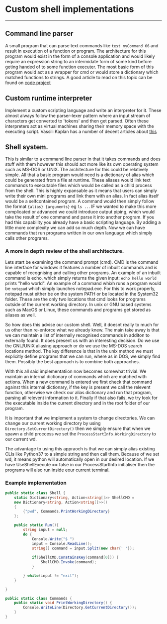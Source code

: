 # Custom shell implementations
***
## Command line parser
A small program that can parse text commands like `test myCommand 66` and result in execution of a function or program. The architecture for this program would exist in the form of a console application and would likely require an expression string to an intermidate form of some kind before geting handed of to some function executer. The most basic form of this program would act as a wrapper for cmd or would store a dictionary which matched functions to strings. A good article to read on this topic can be found on [code project](https://www.codeproject.com/Articles/816301/Csharp-Building-a-Useful-Extensible-NET-Console-Ap#Main)

## Custom runtime interpreter
Implement a custom scripting language and write an interpreter for it. These almost always follow the parser-lexer pattern where an input stream of characters get converted to 'tokens' and then get parsed. Often these interpreters act as virtual machines sharing their memory space with the executing script. Vassili Kaplan has a number of decent articles about [this](https://msdn.microsoft.com/en-us/magazine/mt632273.aspx) 

## Shell system.
This is similar to a command line parser in that it takes commands and does stuff with them however this should act more like its own operating system such as MS-DOS or UNIX. The architecture for this could be relatively simple. All that a basic program would need is a dictionary of alias which could be generated from a file at runtime. These aliases would link text commands to executable files which would be called as a child process from the shell. This is highly expansable as it means that users can simply write their own mini programs and link them with an alias. In fact alias itself would be a selfcontained program. A command would then simply follow the format `{alias} {arguments}` eg `ls ..`. IF we wanted to make this more complicated or advanced we could introduce output piping, which would take the result of one command and parse it into another program. If you had this capability you already have a basic scripting language. By adding a little more complexity we can add so much depth. Now we can have commands that run programs written in our own language which simply calls other programs.

### A more in depth review of the shell architecture.
Lets start be examining the command prompt (cmd). CMD is the command line interface for windows it features a number of inbuilt commands and is capable of recognising and calling other programs. An example of an inbuilt command is echo, which simply returns the given input: `echo hello world` prints "hello world". An example of a command whixh runs a program would be `notepad` which simply launches notepad.exe. For this to work properly, notepad must either be on the system PATH or be located in the System32 folder. These are the only two locations that cmd looks for programs outside of the current working directory. In unix or GNU based systems such as MacOS or Linux, these commands and programs get stored as aliases as well. 

So how does this advise our custom shell. Well, it doesnt really to much for us other than re-enforce what we already knew. The main take away is that we can maintain a list of internally recognised commands in additon to externally found. It does present us with an interesting decision. Do we use the GNU/UNIX aliasing approach or do we use the MS-DOS search locations method. The key difference is that in the unix method we must explicitly define programs that we can run, where as in DOS, we simply find them. Possibly the best approach is to combine both approaches. 

With this all said implementatiion now becomes somewhat trivial. We maintain an internal dictionary of commands which are matched with actions. When a new command is entered we first check that command against this internal dictionary, if the key is present we call the relevent function, otherwise we check our alias dictionary and run that program, parsing all relevent information to it. Finally if that also fails, we try look for the executable inside the current directory and in the root folder of our program.

It is important that we implement a system to change directories. We can change our current working directory by using `Directory.SetCurrentDirectory()` then we simply ensure that when we spawn a child proccess we set the `ProcessStartInfo.WorkingDirectory` to our current wd. 

The advantage to using this appraoch is that we can simply alias existing CLIs like Python37 to a simple string and then call them. Because of we set wd, it means python will automatically open in our desired location. If we have UseShellExecute == false in our ProcessStartInfo initialiser then the programs will also run inside eour current terminal.

### Example implementation
```C#
public static class Shell {
	static Dictionary<string, Action<string[]>> ShellCMD =
	new Dictionary<string, Action<string[]>>() 
	{
		{"pwd", Commands.PrintWorkingDirectory}
	};

	public static Run(){
		string input = null;
		do {
			Console.Write("$ ")
			input = Console.ReadLine();
			string[] command = input.Split(new char{' '});
			
			if(ShellCMD.ConatainsKey(command[0])) {
				ShellCMD.Invoke(command);
			}

		} while(input != "exit");
	}

}

public static class Commands {
	public static void PrintWorkingDirectory() {
		Console.WriteLine(Directory.GetCurrentDirectory());
	}
}
```
